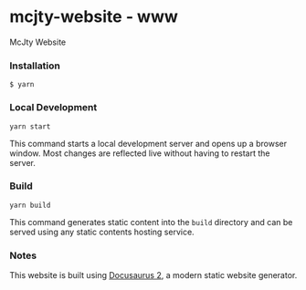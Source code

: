 # mcjty-website - www

McJty Website

### Installation

```shell
$ yarn
```

### Local Development

```shell
yarn start
```

This command starts a local development server and opens up a browser window.
Most changes are reflected live without having to restart the server.

### Build

```shell
yarn build
```

This command generates static content into the `build` directory and can be served using any static contents hosting service.

### Notes

This website is built using [Docusaurus 2](https://docusaurus.io/), a modern static website generator.
